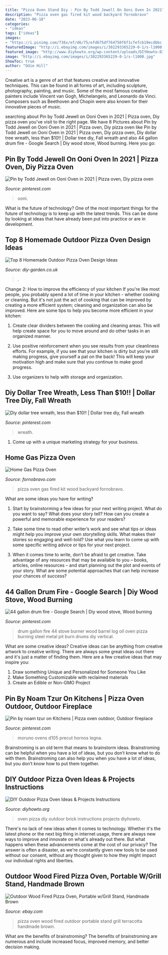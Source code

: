 ```yaml
---
title: "Pizza Oven Stand Diy : Pin By Todd Jewell On Ooni Oven In 2021"
description: "Pizza oven gas fired kit wood backyard fornobravo"
date: "2023-06-18"
categories:
- "ideas"
tags: ["ideas"]
images:
- "https://i.pinimg.com/736x/ef/d6/75/efd675df764750f6f1cfefcb19ecdbbc.jpg"
featuredImage: "http://i.ebayimg.com/images/i/302293365229-0-1/s-l1000.jpg"
featured_image: "http://www.diyhowto.org/wp-content/uploads/DIYHowto-DIY-Outdoor-Pizza-Oven-Ideas-Projects-05.jpg"
image: "http://i.ebayimg.com/images/i/302293365229-0-1/s-l1000.jpg"
ShowToc: true
author: "Odie Hill"
---
```



Creative art is a genre of art that features creative and innovative techniques. This can be found in all forms of art, including sculpture, photography, painting, and music. Some of the most famous creative painters include Vincent van Gogh, Michelangelo, and Leonardo da Vinci. Composers such as Beethoven and Chopin were also known for their innovative pieces of music.

	

		
searching about Pin by Todd Jewell on Ooni Oven in 2021 | Pizza oven, Diy pizza oven you've visit to the right page. We have 8 Pictures about Pin by Todd Jewell on Ooni Oven in 2021 | Pizza oven, Diy pizza oven like Pin by Todd Jewell on Ooni Oven in 2021 | Pizza oven, Diy pizza oven, Diy dollar tree wreath, less than $10!! | Dollar tree diy, Fall wreath and also 44 gallon drum fire - Google Search | Diy wood stove, Wood burning. Here you go:
		
    
## Pin By Todd Jewell On Ooni Oven In 2021 | Pizza Oven, Diy Pizza Oven

<img loading=lazy src="https://i.pinimg.com/736x/ef/d6/75/efd675df764750f6f1cfefcb19ecdbbc.jpg" onerror="this.onerror=null;this.src='https://tse2.mm.bing.net/th?id=OIP.7B5Noznpe-gcYrJOYLs2XwHaJ3&amp;pid=15.1';" alt="Pin by Todd Jewell on Ooni Oven in 2021 | Pizza oven, Diy pizza oven">

_Source: pinterest.com_

>ooni. 

	

What is the future of technology?
One of the most important things for the future of technology is to keep up with the latest trends. This can be done by looking at ideas that have already been put into practice or are in development.

    
## Top 8 Homemade Outdoor Pizza Oven Design Ideas

<img loading=lazy src="https://diy-garden.co.uk/wp-content/uploads/2021/05/homemade-pizza-oven-7.jpg" onerror="this.onerror=null;this.src='https://tse2.mm.bing.net/th?id=OIP.-DIC8aUFtB949-kNKWyB2wHaF7&amp;pid=15.1';" alt="Top 8 Homemade Outdoor Pizza Oven Design Ideas">

_Source: diy-garden.co.uk_

>. 

	

Change 2: How to improve the efficiency of your kitchen
If you're like most people, you probably spend a lot of time in your kitchen - whether cooking or cleaning. But it's not just the act of cooking that can be improved by creating a more efficient system; cleaning and organization can also be improved. Here are some tips to help you become more efficient in your kitchen:
1. Create clear dividers between the cooking and cleaning areas. This will help create space for you to move around and do other tasks in an organized manner.

2. Use positive reinforcement when you see results from your cleanliness efforts. For example, if you see that your kitchen is dirty but you're still making progress, give yourself a pat on the back! This will keep your motivation high and make sure that you continue to make good progress.

3. Use organizers to help with storage and organization.

    
## Diy Dollar Tree Wreath, Less Than $10!! | Dollar Tree Diy, Fall Wreath

<img loading=lazy src="https://i.pinimg.com/originals/7f/de/60/7fde605379b993e99c47000f3ab0d276.jpg" onerror="this.onerror=null;this.src='https://tse2.mm.bing.net/th?id=OIP.8urYXSjzabk7DY0GGddYkwHaJ4&amp;pid=15.1';" alt="Diy dollar tree wreath, less than $10!! | Dollar tree diy, Fall wreath">

_Source: pinterest.com_

>wreath. 

	

1. Come up with a unique marketing strategy for your business.

    
## Home Gas Pizza Oven

<img loading=lazy src="https://fornobravo-fornobravo.netdna-ssl.com/wp-content/uploads/2016/04/casa2g_gas2SM.jpg" onerror="this.onerror=null;this.src='https://tse1.mm.bing.net/th?id=OIP.Rs5Q5qgwqotmR3N2iK4hdgHaE8&amp;pid=15.1';" alt="Home Gas Pizza Oven">

_Source: fornobravo.com_

>pizza oven gas fired kit wood backyard fornobravo. 

	

What are some ideas you have for writing?
1. Start by brainstorming a few ideas for your next writing project. What do you want to say? What does your story tell? How can you create a powerful and memorable experience for your readers?
2. Take some time to read other writer’s work and see what tips or ideas might help you improve your own storytelling skills. What makes their stories so engaging and well-told? Use what you learn to come up with some specific writing advice or tips for your next project.

3. When it comes time to write, don’t be afraid to get creative. Take advantage of any resources that may be available to you – books, articles, online resources – and start planning out the plot and events of your story. What are some potential approaches that can help increase your chances of success?

    
## 44 Gallon Drum Fire - Google Search | Diy Wood Stove, Wood Burning

<img loading=lazy src="https://i.pinimg.com/736x/a8/ed/b4/a8edb4bf26fdaf5737e621379ecece20--pizza-stuff-bus-house.jpg" onerror="this.onerror=null;this.src='https://tse1.mm.bing.net/th?id=OIP.qqEFTuPIAa2A9BfvQVuVYQAAAA&amp;pid=15.1';" alt="44 gallon drum fire - Google Search | Diy wood stove, Wood burning">

_Source: pinterest.com_

>drum gallon fire 44 stove burner wood barrel log oil oven pizza burning steel metal pit burn drums diy vertical. 

	

What are some creative ideas?
Creative ideas can be anything from creative artwork to creative writing. There are always some great ideas out there and it's just a matter of finding them. Here are a few creative ideas that may inspire you:
1. Draw something Unique and Personalized for Someone You Like
2. Make Something Customizable with reclaimed materials
3. Create an Edible or Non-GMO Project

    
## Pin By Noam Tzur On Kitchens | Pizza Oven Outdoor, Outdoor Fireplace

<img loading=lazy src="https://i.pinimg.com/736x/01/b8/d6/01b8d635351b4c24be264016e9ca765e.jpg" onerror="this.onerror=null;this.src='https://tse4.mm.bing.net/th?id=OIP.xxDSkCvBrPgm4ETOZJzeXgHaLH&amp;pid=15.1';" alt="Pin by noam tzur on Kitchens | Pizza oven outdoor, Outdoor fireplace">

_Source: pinterest.com_

>moruno ovens d105 precut hornos legna. 

	

Brainstroming is an old term that means to brainstorm ideas. Brainstroming can be helpful when you have a lot of ideas, but you don’t know what to do with them. Brainstroming can also help you when you have a lot of ideas, but you don’t know how to put them together.

    
## DIY Outdoor Pizza Oven Ideas &amp; Projects Instructions

<img loading=lazy src="http://www.diyhowto.org/wp-content/uploads/DIYHowto-DIY-Outdoor-Pizza-Oven-Ideas-Projects-05.jpg" onerror="this.onerror=null;this.src='https://tse2.mm.bing.net/th?id=OIP.NdzT7_oPjyOKDlV4l3onUQHaPl&amp;pid=15.1';" alt="DIY Outdoor Pizza Oven Ideas &amp; Projects Instructions">

_Source: diyhowto.org_

>oven pizza diy outdoor brick instructions projects diyhowto. 

	

There's no lack of new ideas when it comes to technology. Whether it's the latest phone or the next big thing in internet usage, there are always new ways to improve and innovate on what's already out there. But what happens when these advancements come at the cost of our privacy? The answer is often a disaster, as we're constantly given new tools to be used without our consent, without any thought given to how they might impact our individual rights and liberties.

    
## Outdoor Wood Fired Pizza Oven, Portable W/Grill Stand, Handmade Brown

<img loading=lazy src="http://i.ebayimg.com/images/i/302293365229-0-1/s-l1000.jpg" onerror="this.onerror=null;this.src='https://tse1.mm.bing.net/th?id=OIP.JgtmzHtgL2XATGl24Rm__QHaHo&amp;pid=15.1';" alt="Outdoor Wood Fired Pizza Oven, Portable w/Grill Stand, Handmade Brown">

_Source: ebay.com_

>pizza oven wood fired outdoor portable stand grill terracotta handmade brown. 

	

What are the benefits of brainstroming?
The benefits of brainstroming are numerous and include increased focus, improved memory, and better decision making.

